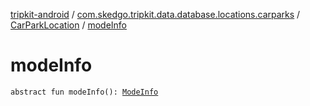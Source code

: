 [tripkit-android](../../index.md) / [com.skedgo.tripkit.data.database.locations.carparks](../index.md) / [CarParkLocation](index.md) / [modeInfo](./mode-info.md)

# modeInfo

`abstract fun modeInfo(): `[`ModeInfo`](../../skedgo.tripkit.routing/-mode-info/index.md)
